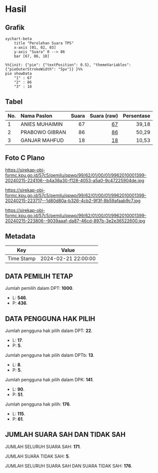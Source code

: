 # Hasil

## Grafik

```mermaid
xychart-beta
    title "Perolehan Suara TPS"
    x-axis [01, 02, 03]
    y-axis "Suara" 0 --> 86
    bar [67, 86, 18]
```

```mermaid
%%{init: {"pie": {"textPosition": 0.5}, "themeVariables": {"pieOuterStrokeWidth": "5px"}} }%%
pie showData
    "1" : 67
    "2" : 86
    "3" : 18
```

## Tabel

| No. | Nama Paslon    | Suara | Suara (raw) | Persentase |
|:--- |:-------------- | -----:| -----------:| ----------:|
| 1   | ANIES MUHAIMIN | 67    | [67][p-1]   | 39,18      |
| 2   | PRABOWO GIBRAN | 86    | [86][p-2]   | 50,29      |
| 3   | GANJAR MAHFUD  | 18    | [18][p-3]   | 10,53      |


[p-1]: https://github.com/gigit-pemilu/pemilu-2024-99-luar-negeri/blob/main/pilpres/hitung-suara/sub/99-luar-negeri/sub/62-kuala-lumpur-malaysia/sub/01-kuala-lumpur-malaysia/sub/0001-kuala-lumpur-malaysia/sub/399-tps-086/sub/paslon-1.txt
[p-2]: https://github.com/gigit-pemilu/pemilu-2024-99-luar-negeri/blob/main/pilpres/hitung-suara/sub/99-luar-negeri/sub/62-kuala-lumpur-malaysia/sub/01-kuala-lumpur-malaysia/sub/0001-kuala-lumpur-malaysia/sub/399-tps-086/sub/paslon-2.txt
[p-3]: https://github.com/gigit-pemilu/pemilu-2024-99-luar-negeri/blob/main/pilpres/hitung-suara/sub/99-luar-negeri/sub/62-kuala-lumpur-malaysia/sub/01-kuala-lumpur-malaysia/sub/0001-kuala-lumpur-malaysia/sub/399-tps-086/sub/paslon-3.txt

## Foto C Plano

https://sirekap-obj-formc.kpu.go.id/57c5/pemilu/ppwp/99/62/01/00/01/9962010001399-20240215-224106--b4a38a30-f128-4053-a5a0-9c47225904de.jpg

https://sirekap-obj-formc.kpu.go.id/57c5/pemilu/ppwp/99/62/01/00/01/9962010001399-20240215-223717--1d80d80a-b326-4cb2-9f3f-8b59afaab9c7.jpg

https://sirekap-obj-formc.kpu.go.id/57c5/pemilu/ppwp/99/62/01/00/01/9962010001399-20240215-223806--9039aaaf-da87-46cd-897b-3e2e36522600.jpg


## Metadata

| Key        | Value               |
| ---------- | ------------------- |
| Time Stamp | 2024-02-21 22:00:00 |


## DATA PEMILIH TETAP

Jumlah pemilih dalam DPT: **1000**.
 * L: **546**.
 * P: **436**.

## DATA PENGGUNA HAK PILIH

Jumlah pengguna hak pilih dalam DPT: **22**.
 * L: **17**.
 * P: **5**.

Jumlah pengguna hak pilih dalam DPTb: **13**.
 * L: **8**.
 * P: **5**.

Jumlah pengguna hak pilih dalam DPK: **141**.
 * L: **90**.
 * P: **51**.

Jumlah pengguna hak pilih: **176**.
 * L: **115**.
 * P: **61**.

## JUMLAH SUARA SAH DAN TIDAK SAH

JUMLAH SELURUH SUARA SAH: **171**.

JUMLAH SUARA TIDAK SAH: **5**.

JUMLAH SELURUH SUARA SAH DAN SUARA TIDAK SAH: **176**.


